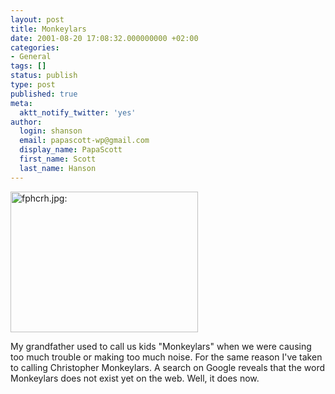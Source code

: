 ```yaml
---
layout: post
title: Monkeylars
date: 2001-08-20 17:08:32.000000000 +02:00
categories:
- General
tags: []
status: publish
type: post
published: true
meta:
  aktt_notify_twitter: 'yes'
author:
  login: shanson
  email: papascott-wp@gmail.com
  display_name: PapaScott
  first_name: Scott
  last_name: Hanson
---
```

<p><img src="https://res.cloudinary.com/papascott/image/upload/wordpress/wp-content/uploads/2001/08/fphcrh.jpg" height="225" width="300" border="0" alt="fphcrh.jpg: " /></p>
<p>My grandfather used to call us kids "Monkeylars" when we were causing too much trouble or making too much noise. For the same reason I've taken to calling Christopher Monkeylars. A search on Google reveals that the word <a hrehttp://www.google.com/search?q=monkeylars>Monkeylars does not exist yet on the web. Well, it does now.</p>
